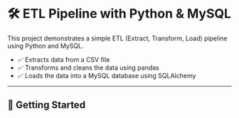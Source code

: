 # 🛠️ ETL Pipeline with Python & MySQL

This project demonstrates a simple ETL (Extract, Transform, Load) pipeline using Python and MySQL.

- ✅ Extracts data from a CSV file
- ✅ Transforms and cleans the data using pandas
- ✅ Loads the data into a MySQL database using SQLAlchemy

---

## 🚀 Getting Started


